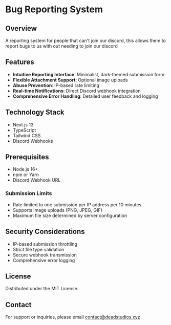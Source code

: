 # Bug Reporting System

## Overview

A reporting system for people that can't join our discord, this allows them to report bugs to us with out needing to join our discord

## Features

- **Intuitive Reporting Interface**: Minimalist, dark-themed submission form
- **Flexible Attachment Support**: Optional image uploads
- **Abuse Prevention**: IP-based rate limiting
- **Real-time Notifications**: Direct Discord webhook integration
- **Comprehensive Error Handling**: Detailed user feedback and logging

## Technology Stack

- Next.js 13
- TypeScript
- Tailwind CSS
- Discord Webhooks

## Prerequisites

- Node.js 16+
- npm or Yarn
- Discord Webhook URL

### Submission Limits

- Rate limited to one submission per IP address per 10 minutes
- Supports image uploads (PNG, JPEG, GIF)
- Maximum file size determined by server configuration

## Security Considerations

- IP-based submission throttling
- Strict file type validation
- Secure webhook transmission
- Comprehensive error logging

## License

Distributed under the MIT License.

## Contact

For support or inquiries, please email contact@deadstudios.xyz
